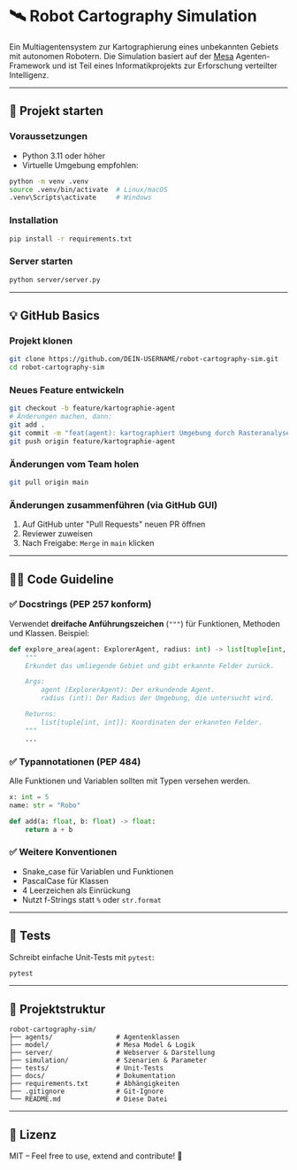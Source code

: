 # 🛰️ Robot Cartography Simulation

Ein Multiagentensystem zur Kartographierung eines unbekannten Gebiets mit autonomen Robotern. Die Simulation basiert auf der [Mesa](https://mesa.readthedocs.io/en/stable/) Agenten-Framework und ist Teil eines Informatikprojekts zur Erforschung verteilter Intelligenz.

---

## 🚀 Projekt starten

### Voraussetzungen
- Python 3.11 oder höher
- Virtuelle Umgebung empfohlen:
```bash
python -m venv .venv
source .venv/bin/activate  # Linux/macOS
.venv\Scripts\activate     # Windows
```

### Installation
```bash
pip install -r requirements.txt
```

### Server starten
```bash
python server/server.py
```

---

## 💡 GitHub Basics

### Projekt klonen
```bash
git clone https://github.com/DEIN-USERNAME/robot-cartography-sim.git
cd robot-cartography-sim
```

### Neues Feature entwickeln
```bash
git checkout -b feature/kartographie-agent
# Änderungen machen, dann:
git add .
git commit -m "feat(agent): kartographiert Umgebung durch Rasteranalyse"
git push origin feature/kartographie-agent
```

### Änderungen vom Team holen
```bash
git pull origin main
```

### Änderungen zusammenführen (via GitHub GUI)
1. Auf GitHub unter "Pull Requests" neuen PR öffnen
2. Reviewer zuweisen
3. Nach Freigabe: `Merge` in `main` klicken

---

## 🧑‍💻 Code Guideline

### ✅ Docstrings (PEP 257 konform)
Verwendet **dreifache Anführungszeichen** (`"""`) für Funktionen, Methoden und Klassen. Beispiel:

```python
def explore_area(agent: ExplorerAgent, radius: int) -> list[tuple[int, int]]:
    """
    Erkundet das umliegende Gebiet und gibt erkannte Felder zurück.

    Args:
        agent (ExplorerAgent): Der erkundende Agent.
        radius (int): Der Radius der Umgebung, die untersucht wird.

    Returns:
        list[tuple[int, int]]: Koordinaten der erkannten Felder.
    """
    ...
```

### ✅ Typannotationen (PEP 484)
Alle Funktionen und Variablen sollten mit Typen versehen werden.

```python
x: int = 5
name: str = "Robo"

def add(a: float, b: float) -> float:
    return a + b
```

### ✅ Weitere Konventionen
- Snake_case für Variablen und Funktionen
- PascalCase für Klassen
- 4 Leerzeichen als Einrückung
- Nutzt f-Strings statt `%` oder `str.format`

---

## 🧪 Tests

Schreibt einfache Unit-Tests mit `pytest`:
```bash
pytest
```

---

## 📁 Projektstruktur

```
robot-cartography-sim/
├── agents/                # Agentenklassen
├── model/                 # Mesa Model & Logik
├── server/                # Webserver & Darstellung
├── simulation/            # Szenarien & Parameter
├── tests/                 # Unit-Tests
├── docs/                  # Dokumentation
├── requirements.txt       # Abhängigkeiten
├── .gitignore             # Git-Ignore
└── README.md              # Diese Datei
```

---

## 📜 Lizenz

MIT – Feel free to use, extend and contribute! 🚀
